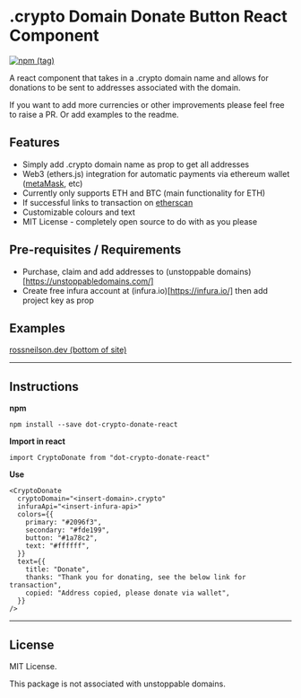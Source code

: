 # .crypto Domain Donate Button React Component
[![npm (tag)](https://img.shields.io/npm/v/dot-crypto-donate-react)](https://www.npmjs.com/package/dot-crypto-donate-react)

A react component that takes in a .crypto domain name and allows for donations to be sent to addresses associated with the domain.

If you want to add more currencies or other improvements please feel free to raise a PR. Or add examples to the readme.

## Features 
* Simply add .crypto domain name as prop to get all addresses
* Web3 (ethers.js) integration for automatic payments via ethereum wallet ([metaMask](https://metamask.io), etc)
* Currently only supports ETH and BTC (main functionality for ETH)
* If successful links to transaction on [etherscan](https://etherscan.io)
* Customizable colours and text
* MIT License - completely open source to do with as you please

## Pre-requisites / Requirements
* Purchase, claim and add addresses to (unstoppable domains)[https://unstoppabledomains.com/]
* Create free infura account at (infura.io)[https://infura.io/] then add project key as prop

## Examples 
[rossneilson.dev (bottom of site)](https://rossneilson.dev)


-------
## Instructions

**npm**

```
npm install --save dot-crypto-donate-react
```

**Import in react**

```
import CryptoDonate from "dot-crypto-donate-react"
```

**Use**

```
<CryptoDonate
  cryptoDomain="<insert-domain>.crypto"
  infuraApi="<insert-infura-api>"
  colors={{
    primary: "#2096f3",
    secondary: "#fde199",
    button: "#1a78c2",
    text: "#ffffff",
  }}
  text={{
    title: "Donate",
    thanks: "Thank you for donating, see the below link for transaction",
    copied: "Address copied, please donate via wallet",
  }}
/>
```

-------
## License

MIT License.

This package is not associated with unstoppable domains.